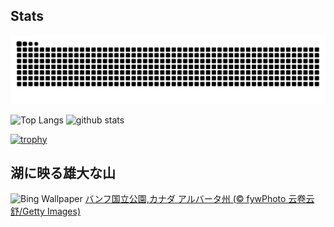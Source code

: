 ## Stats
<picture>
  <source media="(prefers-color-scheme: dark)" srcset="https://raw.githubusercontent.com/ba230t/ba230t/output/github-contribution-grid-snake-dark.svg">
  <source media="(prefers-color-scheme: light)" srcset="https://raw.githubusercontent.com/ba230t/ba230t/output/github-contribution-grid-snake.svg">
  <img alt="github contribution grid snake animation" src="https://raw.githubusercontent.com/ba230t/ba230t/output/github-contribution-grid-snake.svg">
</picture>

<p align="left">
  <img alt="Top Langs" height="150px" src="https://github-readme-stats.vercel.app/api/top-langs/?username=ba230t&layout=compact&theme=transparent" />
  <img alt="github stats" height="150px" src="https://github-readme-stats.vercel.app/api?username=ba230t&theme=transparent" />
</p>

[![trophy](https://github-profile-trophy.vercel.app/?username=ba230t&theme=transparent&column=7)](https://github.com/ryo-ma/github-profile-trophy)


<!-- Bing Wallpaper Start -->
## 湖に映る雄大な山
![Bing Wallpaper](https://www.bing.com/th?id=OHR.Banff24_JA-JP2138489803_1920x1080.jpg&rf=LaDigue_1920x1080.jpg&pid=hp)
[バンフ国立公園,カナダ アルバータ州 (© fywPhoto 云卷云舒/Getty Images)](https://www.bing.com/search?q=%E3%83%90%E3%83%B3%E3%83%95%E5%9B%BD%E7%AB%8B%E5%85%AC%E5%9C%92&form=hpcapt&filters=HpDate%3a%2220241110_1500%22)
<!-- Bing Wallpaper End -->
